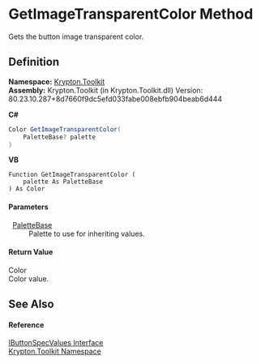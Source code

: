 # GetImageTransparentColor Method


Gets the button image transparent color.



## Definition
**Namespace:** <a href="79d2eac2-21f4-54ff-7552-b20c33c30600.md">Krypton.Toolkit</a>  
**Assembly:** Krypton.Toolkit (in Krypton.Toolkit.dll) Version: 80.23.10.287+8d7660f9dc5efd033fabe008ebfb904beab6d444

**C#**
``` C#
Color GetImageTransparentColor(
	PaletteBase? palette
)
```
**VB**
``` VB
Function GetImageTransparentColor ( 
	palette As PaletteBase
) As Color
```



#### Parameters
<dl><dt>  <a href="6da77fa5-1590-4646-f2ea-70002c922aee.md">PaletteBase</a></dt><dd>Palette to use for inheriting values.</dd></dl>

#### Return Value
Color  
Color value.

## See Also


#### Reference
<a href="57af6ef5-f204-8e48-7df3-08e9e5a2378f.md">IButtonSpecValues Interface</a>  
<a href="79d2eac2-21f4-54ff-7552-b20c33c30600.md">Krypton.Toolkit Namespace</a>  
